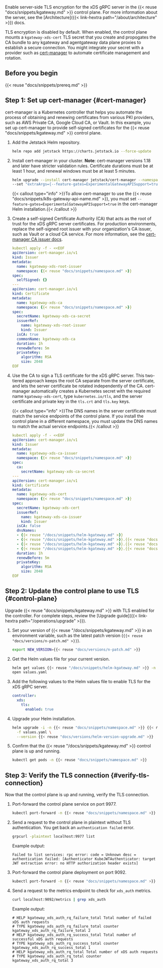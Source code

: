 Enable server-side TLS encryption for the xDS gRPC server in the {{< reuse "docs/snippets/kgateway.md" >}} control plane. For more information about the server, see the [Architecture]({{< link-hextra path="/about/architecture" >}}) docs.

TLS encryption is disabled by default. When enabled, the control plane mounts a `kgateway-xds-cert` TLS secret that you create and propogates the CA bundle to any kgateway and agentgateway data plane proxies to establish a secure connection. You might integrate your secret with a provider such as [cert-manager](https://cert-manager.io/docs/) to automate certificate management and rotation.

## Before you begin

{{< reuse "docs/snippets/prereq.md" >}}

## Step 1: Set up cert-manager {#cert-manager}

cert-manager is a Kubernetes controller that helps you automate the process of obtaining and renewing certificates from various PKI providers, such as AWS Private CA, Google Cloud CA, or Vault. In this example, you set up cert-manager to provide self-signed certificates for the {{< reuse "docs/snippets/kgateway.md" >}} control plane.

1. Add the Jetstack Helm repository.
   ```sh
   helm repo add jetstack https://charts.jetstack.io --force-update
   ```

2. Install cert-manager in your cluster. **Note**: cert-manager versions 1.18 and later have stricter validation rules. Certificate durations must be at least 1 hour, and renewal windows must be at least 5 minutes.
   ```sh
   helm upgrade --install cert-manager jetstack/cert-manager --namespace cert-manager --create-namespace \
   --set "extraArgs={--feature-gates=ExperimentalGatewayAPISupport=true}" --set installCRDs=true
   ```
   {{< callout type="info" >}}To allow cert-manager to use the {{< reuse "docs/snippets/k8s-gateway-api-name.md" >}}, you must set `--feature-gates=ExperimentalGatewayAPISupport=true` in the cert-manager Helm installation.{{< /callout >}}

3. Create a self-signed Certificate Authority (CA) that acts as the root of trust for the xDS gRPC server certificates. For production environments, replace the self-signed root issuer with your organization's CA issuer, such as Vault or a cloud CA service. For more information, see the [cert-manager CA issuer docs](https://cert-manager.io/docs/configuration/issuers/).

   ```yaml
   kubectl apply -f - <<EOF
   apiVersion: cert-manager.io/v1
   kind: Issuer
   metadata:
     name: kgateway-xds-root-issuer
     namespace: {{< reuse "docs/snippets/namespace.md" >}}
   spec:
     selfSigned: {}
   ---
   apiVersion: cert-manager.io/v1
   kind: Certificate
   metadata:
     name: kgateway-xds-ca
     namespace: {{< reuse "docs/snippets/namespace.md" >}}
   spec:
     secretName: kgateway-xds-ca-secret
     issuerRef:
       name: kgateway-xds-root-issuer
       kind: Issuer
     isCA: true
     commonName: kgateway-xds-ca
     duration: 1h
     renewBefore: 5m
     privateKey:
       algorithm: RSA
       size: 2048
   EOF
   ```

4. Use the CA to sign a TLS certificate for the xDS gRPC server. This two-tiered approach keeps the root CA separate from the server certificate, and lets the server certificate be rotated independently of the CA. cert-manager automatically creates a Kubernetes secret with the required name `kgateway-xds-cert`, type `kubernetes.io/tls`, and the server certificate and private key in the `tls.crt` and `tls.key` keys.

   {{< callout type="info" >}}The DNS names in the server certificate must match the service endpoints of the control plane. If you install the control plane in a different namespace, you must update the DNS names to match the actual service endpoints.{{< /callout >}}
   
   ```yaml
   kubectl apply -f - <<EOF
   apiVersion: cert-manager.io/v1
   kind: Issuer
   metadata:
     name: kgateway-xds-ca-issuer
     namespace: {{< reuse "docs/snippets/namespace.md" >}}
   spec:
     ca:
       secretName: kgateway-xds-ca-secret
   ---
   apiVersion: cert-manager.io/v1
   kind: Certificate
   metadata:
     name: kgateway-xds-cert
     namespace: {{< reuse "docs/snippets/namespace.md" >}}
   spec:
     secretName: kgateway-xds-cert
     issuerRef:
       name: kgateway-xds-ca-issuer
       kind: Issuer
     isCA: false
     dnsNames:
     - {{< reuse "/docs/snippets/helm-kgateway.md" >}}
     - {{< reuse "/docs/snippets/helm-kgateway.md" >}}.{{< reuse "docs/snippets/namespace.md" >}}
     - {{< reuse "/docs/snippets/helm-kgateway.md" >}}.{{< reuse "docs/snippets/namespace.md" >}}.svc
     - {{< reuse "/docs/snippets/helm-kgateway.md" >}}.{{< reuse "docs/snippets/namespace.md" >}}.svc.cluster.local
     duration: 1h
     renewBefore: 5m
     privateKey:
       algorithm: RSA
       size: 2048
   EOF
   ```

## Step 2: Update the control plane to use TLS {#control-plane}

Upgrade {{< reuse "docs/snippets/kgateway.md" >}} with TLS enabled for the controller. For complete steps, review the [Upgrade guide]({{< link-hextra path="/operations/upgrade" >}}).

1. Set your version of {{< reuse "/docs/snippets/kgateway.md" >}} in an environment variable, such as the latest patch version (`{{< reuse "docs/versions/n-patch.md" >}}`).
   
   ```sh
   export NEW_VERSION={{< reuse "docs/versions/n-patch.md" >}}
   ```

2. Get the Helm values file for your current version.
      
   ```sh
   helm get values {{< reuse "/docs/snippets/helm-kgateway.md" >}} -n {{< reuse "docs/snippets/namespace.md" >}} -o yaml > values.yaml
   open values.yaml
   ```

3. Add the following values to the Helm values file to enable TLS for the xDS gRPC server.
   ```yaml
   controller:
     xds:
       tls:
         enabled: true
   ```

4. Upgrade your Helm installation.

   ```sh
   helm upgrade -i -n {{< reuse "docs/snippets/namespace.md" >}} {{< reuse "/docs/snippets/helm-kgateway.md" >}} oci://{{< reuse "/docs/snippets/helm-path.md" >}}/charts/{{< reuse "/docs/snippets/helm-kgateway.md" >}} \
     -f values.yaml \
     --version {{< reuse "docs/versions/helm-version-upgrade.md" >}} 
   ```

5. Confirm that the {{< reuse "/docs/snippets/kgateway.md" >}} control plane is up and running. 
   
   ```sh
   kubectl get pods -n {{< reuse "docs/snippets/namespace.md" >}}
   ```

## Step 3: Verify the TLS connection {#verify-tls-connection}

Now that the control plane is up and running, verify the TLS connection.

1. Port-forward the control plane service on port 9977.

   ```sh
   kubectl port-forward -n {{< reuse "docs/snippets/namespace.md" >}} svc/{{< reuse "/docs/snippets/helm-kgateway.md" >}} 9977
   ```

2. Send a request to the control plane in plaintext without TLS authentication. You get back an `authentication failed` error.

   ```sh
   grpcurl -plaintext localhost:9977 list
   ```

   Example output:

   ```
   Failed to list services: rpc error: code = Unknown desc = authentication failed: [Authenticator KubeJWTAuthenticator: target JWT extraction error: no HTTP authorization header exists]
   ```

3. Port-forward the control plane deployment on port 9092.

   ```sh
   kubectl port-forward -n {{< reuse "docs/snippets/namespace.md" >}} deploy/{{< reuse "/docs/snippets/helm-kgateway.md" >}} 9092
   ```

4. Send a request to the metrics endpoint to check for `xds_auth` metrics.

   ```sh
   curl localhost:9092/metrics | grep xds_auth
   ```

   Example output:

   ```
   # HELP kgateway_xds_auth_rq_failure_total Total number of failed xDS auth requests
   # TYPE kgateway_xds_auth_rq_failure_total counter
   kgateway_xds_auth_rq_failure_total 2
   # HELP kgateway_xds_auth_rq_success_total Total number of successful xDS auth requests
   # TYPE kgateway_xds_auth_rq_success_total counter
   kgateway_xds_auth_rq_success_total 1
   # HELP kgateway_xds_auth_rq_total Total number of xDS auth requests
   # TYPE kgateway_xds_auth_rq_total counter
   kgateway_xds_auth_rq_total 3
   ```
